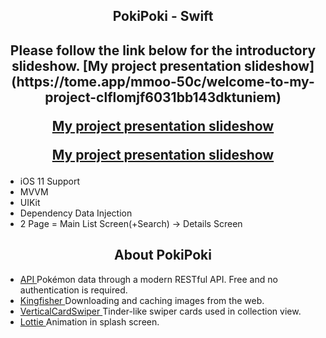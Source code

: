 <h2 align="center">
PokiPoki - Swift </a> 
</h2>

<h2 align="center">
  Please follow the link below for the introductory slideshow.
  [My project presentation slideshow](https://tome.app/mmoo-50c/welcome-to-my-project-clflomjf6031bb143dktuniem)
  
  [My project presentation slideshow](https://tome.app/mmoo-50c/welcome-to-my-project-clflomjf6031bb143dktuniem)
  
[My project presentation slideshow](https://tome.app/mmoo-50c/welcome-to-my-project-clflomjf6031bb143dktuniem)
  
 </a>
</h2>





- iOS 11 Support
- MVVM
- UIKit
- Dependency Data Injection
- 2 Page =  Main List Screen(+Search)  -> Details Screen 
<h2 align="center">
About PokiPoki </a> 
</h2>

- [API ](https://pokeapi.co) Pokémon data through a modern RESTful API. Free and no authentication is required.
- [Kingfisher ](https://github.com/onevcat/Kingfisher) Downloading and caching images from the web.
- [VerticalCardSwiper ](https://github.com/JoniVR/VerticalCardSwiper) Tinder-like swiper cards used in collection view.
- [Lottie ](https://github.com/airbnb/lottie-ios) Animation in splash screen.


